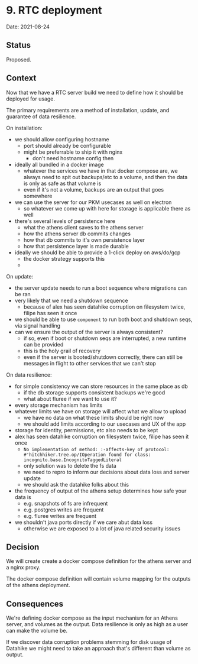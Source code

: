 # 9. RTC deployment

Date: 2021-08-24


## Status

Proposed.


## Context

Now that we have a RTC server build we need to define how it should be deployed for usage.

The primary requirements are a method of installation, update, and guarantee of data resilience.


On installation:
- we should allow configuring hostname
    - port should already be configurable
    - might be preferrable to ship it with nginx
        - don't need hostname config then
- ideally all bundled in a docker image
    - whatever the services we have in that docker compose are, we always need to spit out backups/etc to a volume, and then the data is only as safe as that volume is
    - even if it's not a volume, backups are an output that goes somewhere
- we can use the server for our PKM usecases as well on electron
    - so whatever we come up with here for storage is applicable there as well
- there's several levels of persistence here
    - what the athens client saves to the athens server
    - how the athens server db commits changes
    - how that db commits to it's own persistence layer
    - how that persistence layer is made durable
- ideally we should be able to provide a 1-click deploy on aws/do/gcp
    - the docker strategy supports this
    - 


On update:
- the server update needs to run a boot sequence where migrations can be ran
- very likely that we need a shutdown sequence
    - because of alex has seen datahike corruption on filesystem twice, filipe has seen it once
- we should be able to use `component` to run both boot and shutdown seqs, via signal handling
- can we ensure the output of the server is always consistent?
    - if so, even if boot or shutdown seqs are interrupted, a new runtime can be provided
    - this is the holy grail of recovery
    - even if the server is booted/shutdown correctly, there can still be messages in flight to other services that we can't stop


On data resilience:
- for simple consistency we can store resources in the same place as db
    - if the db storage supports consistent backups we're good
    - what about fluree if we want to use it?
- every storage mechanism has limits
- whatever limits we have on storage will affect what we allow to upload
    - we have no data on what these limits should be right now
    - we should add limits according to our usecases and UX of the app
- storage for identity, permissions, etc also needs to be kept
- alex has seen datahike corruption on filesystem twice, filipe has seen it once
    - `No implementation of method: :-affects-key of protocol: #'hitchhiker.tree.op/IOperation found for class: incognito.base.IncognitoTaggedLiteral`
    - only solution was to delete the fs data
    - we need to repro to inform our decisions about data loss and server update
    - we should ask the datahike folks about this
- the frequency of output of the athens setup determines how safe your data is
    - e.g. snapshots of fs are infrequent
    - e.g. postgres writes are frequent
    - e.g. fluree writes are frequent
- we shouldn't java ports directly if we care abut data loss
    - otherwise we are exposed to a lot of java related security issues


## Decision

We will create create a docker compose definition for the athens server and a nginx proxy.

The docker compose definition will contain volume mapping for the outputs of the athens deployment.


## Consequences

We're defining docker compose as the input mechanism for an Athens server, and volumes as the output.
Data resilience is only as high as a user can make the volume be.

If we discover data corruption problems stemming for disk usage of Datahike we might need to take an approach that's different than volume as output.
